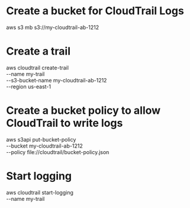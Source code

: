 # Create a bucket for CloudTrail Logs

aws s3 mb s3://my-cloudtrail-ab-1212

# Create a trail

aws cloudtrail create-trail \
--name my-trail \
--s3-bucket-name my-cloudtrail-ab-1212 \
--region us-east-1

# Create a bucket policy to allow CloudTrail to write logs

aws s3api put-bucket-policy \
--bucket my-cloudtrail-ab-1212 \
--policy file://cloudtrail/bucket-policy.json

# Start logging

aws cloudtrail start-logging \
--name my-trail
